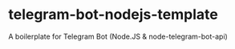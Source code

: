 # telegram-bot-nodejs-template
A boilerplate for Telegram Bot (Node.JS &amp; node-telegram-bot-api)
